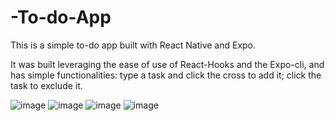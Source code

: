 # -To-do-App
This is a simple to-do app built with React Native and Expo.

It was built leveraging the ease of use of React-Hooks and the Expo-cli, and has simple functionalities: type a task and click the cross to add it; click the task to exclude it. 

![image](https://user-images.githubusercontent.com/60753275/144676163-38cd4ab3-194f-4bee-853b-c9a7a8ec885a.png) ![image](https://user-images.githubusercontent.com/60753275/144676285-f879b2c7-7d51-4d13-babd-287d990fd7a3.png) ![image](https://user-images.githubusercontent.com/60753275/144676868-6608eca8-70e2-4939-bbe0-ab515bef8d3a.png) ![image](https://user-images.githubusercontent.com/60753275/144676340-5e3be605-1ab3-40c9-a867-ff877b81c721.png)





